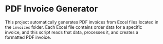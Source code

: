# PDF Invoice Generator

This project automatically generates PDF invoices from Excel files located in the `invoices` folder. Each Excel file contains order data for a specific invoice, and this script reads that data, processes it, and creates a formatted PDF invoice.
